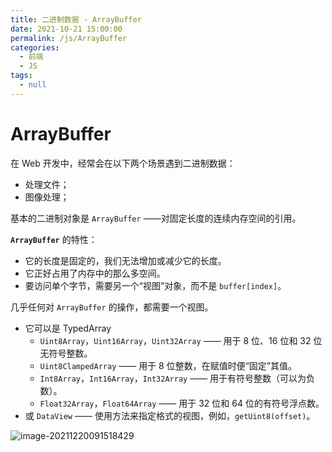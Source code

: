 ```yaml
---
title: 二进制数据 - ArrayBuffer
date: 2021-10-21 15:00:00
permalink: /js/ArrayBuffer
categories:
  - 前端
  - JS
tags:
  - null
---
```


# ArrayBuffer

在 Web 开发中，经常会在以下两个场景遇到二进制数据：

* 处理文件；
* 图像处理；

基本的二进制对象是 `ArrayBuffer` ——对固定长度的连续内存空间的引用。

**`ArrayBuffer`** 的特性：

* 它的长度是固定的，我们无法增加或减少它的长度。
* 它正好占用了内存中的那么多空间。
* 要访问单个字节，需要另一个“视图”对象，而不是 `buffer[index]`。

几乎任何对 `ArrayBuffer` 的操作，都需要一个视图。

- 它可以是 TypedArray
  - `Uint8Array`，`Uint16Array`，`Uint32Array` —— 用于 8 位、16 位和 32 位无符号整数。
  - `Uint8ClampedArray` —— 用于 8 位整数，在赋值时便“固定”其值。
  - `Int8Array`，`Int16Array`，`Int32Array` —— 用于有符号整数（可以为负数）。
  - `Float32Array`，`Float64Array` —— 用于 32 位和 64 位的有符号浮点数。
- 或 `DataView` —— 使用方法来指定格式的视图，例如，`getUint8(offset)`。

![image-20211220091518429](/img/66.png)

